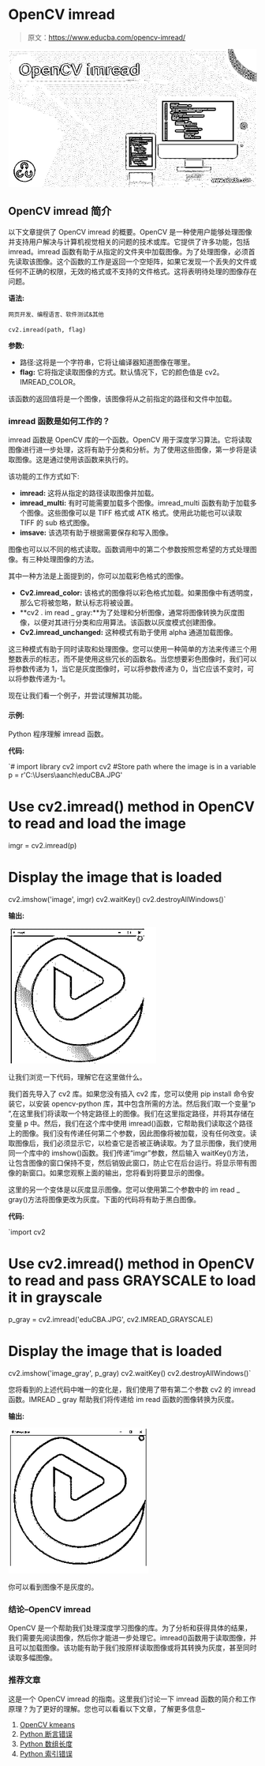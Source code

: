 # OpenCV imread

> 原文：<https://www.educba.com/opencv-imread/>

![OpenCV-imread](img/717de64acd991de8cb23cc8db28f0435.png)



## OpenCV imread 简介

以下文章提供了 OpenCV imread 的概要。OpenCV 是一种使用户能够处理图像并支持用户解决与计算机视觉相关的问题的技术或库。它提供了许多功能，包括 imread。imread 函数有助于从指定的文件夹中加载图像。为了处理图像，必须首先读取该图像。这个函数的工作是返回一个空矩阵，如果它发现一个丢失的文件或任何不正确的权限，无效的格式或不支持的文件格式。这将表明待处理的图像存在问题。

**语法:**

<small>网页开发、编程语言、软件测试&其他</small>

`cv2.imread(path, flag)`

**参数:**

*   路径:这将是一个字符串，它将让编译器知道图像在哪里。
*   **flag:** 它将指定读取图像的方式。默认情况下，它的颜色值是 cv2。IMREAD_COLOR。

该函数的返回值将是一个图像，该图像将从之前指定的路径和文件中加载。

### imread 函数是如何工作的？

imread 函数是 OpenCV 库的一个函数。OpenCV 用于深度学习算法。它将读取图像进行进一步处理，这将有助于分类和分析。为了使用这些图像，第一步将是读取图像。这是通过使用该函数来执行的。

该功能的工作方式如下:

*   **imread:** 这将从指定的路径读取图像并加载。
*   **imread_multi:** 有时可能需要加载多个图像。imread_multi 函数有助于加载多个图像。这些图像可以是 TIFF 格式或 ATK 格式。使用此功能也可以读取 TIFF 的 sub 格式图像。
*   **imsave:** 该选项有助于根据需要保存和写入图像。

图像也可以以不同的格式读取。函数调用中的第二个参数按照您希望的方式处理图像。有三种处理图像的方法。

其中一种方法是上面提到的，你可以加载彩色格式的图像。

*   **Cv2.imread_color:** 该格式的图像将以彩色格式加载。如果图像中有透明度，那么它将被忽略，默认标志将被设置。
*   **cv2 . im read _ gray:**为了处理和分析图像，通常将图像转换为灰度图像，以便对其进行分类和应用算法。该函数以灰度模式创建图像。
*   **Cv2.imread_unchanged:** 这种模式有助于使用 alpha 通道加载图像。

这三种模式有助于同时读取和处理图像。您可以使用一种简单的方法来传递三个用整数表示的标志，而不是使用这些冗长的函数名。当您想要彩色图像时，我们可以将参数传递为 1，当它是灰度图像时，可以将参数传递为 0，当它应该不变时，可以将参数传递为-1。

现在让我们看一个例子，并尝试理解其功能。

#### 示例:

Python 程序理解 imread 函数。

**代码:**

`# import library cv2
import cv2
#Store path where the image is in a variable
p = r'C:\Users\aanch\eduCBA.JPG'
# Use cv2.imread() method in OpenCV to read and load the image
imgr = cv2.imread(p)
# Display the image that is loaded
cv2.imshow('image', imgr)
cv2.waitKey()
cv2.destroyAllWindows()`

**输出:**

![OpenCV imread op 1](img/fb22518973a93dbac155e2d79b8a7cb0.png)



让我们浏览一下代码，理解它在这里做什么。

我们首先导入了 cv2 库。如果您没有插入 cv2 库，您可以使用 pip install 命令安装它，以安装 opencv-python 库，其中包含所需的方法。然后我们取一个变量“p ”,在这里我们将读取一个特定路径上的图像。我们在这里指定路径，并将其存储在变量 p 中。然后，我们在这个库中使用 imread()函数，它帮助我们读取这个路径上的图像。我们没有传递任何第二个参数，因此图像将被加载，没有任何改变。读取图像后，我们必须显示它，以检查它是否被正确读取。为了显示图像，我们使用同一个库中的 imshow()函数。我们传递“imgr”参数，然后输入 waitKey()方法，让包含图像的窗口保持不变，然后销毁此窗口，防止它在后台运行。将显示带有图像的新窗口。如果您观察上面的输出，您将看到将要显示的图像。

这里的另一个变体是以灰度显示图像。您可以使用第二个参数中的 im read _ gray()方法将图像更改为灰度。下面的代码将有助于黑白图像。

**代码:**

`import cv2
# Use cv2.imread() method in OpenCV to read and pass GRAYSCALE to load it in grayscale
p_gray = cv2.imread('eduCBA.JPG', cv2.IMREAD_GRAYSCALE)
# Display the image that is loaded
cv2.imshow('image_gray', p_gray)
cv2.waitKey()
cv2.destroyAllWindows()`

您将看到的上述代码中唯一的变化是，我们使用了带有第二个参数 cv2 的 imread 函数。IMREAD _ gray 帮助我们将传递给 im read 函数的图像转换为灰度。

**输出:**

![OpenCV imread op 2](img/c640c1e70d158c2d7d99036e3b48dbcf.png)



你可以看到图像不是灰度的。

### 结论–OpenCV imread

OpenCV 是一个帮助我们处理深度学习图像的库。为了分析和获得具体的结果，我们需要先阅读图像，然后你才能进一步处理它。imread()函数用于读取图像，并且可以加载图像。该功能有助于我们按原样读取图像或将其转换为灰度，甚至同时读取多幅图像。

### 推荐文章

这是一个 OpenCV imread 的指南。这里我们讨论一下 imread 函数的简介和工作原理？为了更好的理解。您也可以看看以下文章，了解更多信息–

1.  [OpenCV kmeans](https://www.educba.com/opencv-kmeans/)
2.  [Python 断言错误](https://www.educba.com/python-assertionerror/)
3.  [Python 数组长度](https://www.educba.com/python-array-length/)
4.  [Python 索引错误](https://www.educba.com/python-indexerror/)





